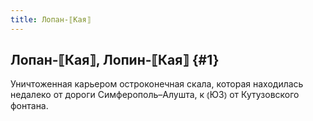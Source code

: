 ```yaml
---
title: Лопан-⟦Кая⟧
---
```

## Лопан-⟦Кая⟧, Лопин-⟦Кая⟧ {#1}

Уничтоженная карьером остроконечная скала, которая находилась недалеко от дороги Симферополь–Алушта, к ⦅ЮЗ⦆ от Кутузовского фонтана.

